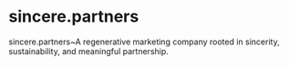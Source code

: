 # sincere.partners
sincere.partners~A regenerative marketing company rooted in sincerity, sustainability, and meaningful partnership.
